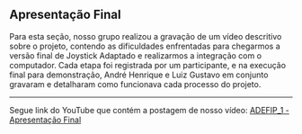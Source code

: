 ## Apresentação Final 

Para esta seção, nosso grupo realizou a gravação de um vídeo descritivo sobre o projeto, contendo as dificuldades enfrentadas para chegarmos a versão final de Joystick Adaptado e realizarmos a integração com o computador.
Cada etapa foi registrada por um participante, e na execução final para demonstração, André Henrique e Luiz Gustavo em conjunto gravaram e detalharam como funcionava cada processo do projeto.

---

Segue link do YouTube que contém a postagem de nosso vídeo:  [ADEFIP_1 - Apresentação Final](https://youtu.be/SqD6JBnbXro)

